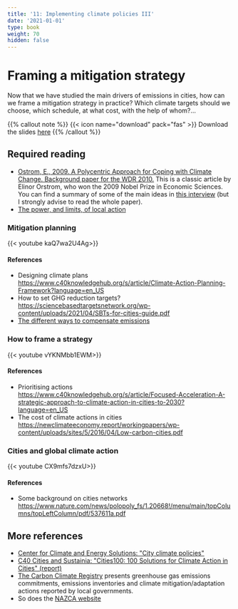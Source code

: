 ```yaml
---
title: '11: Implementing climate policies III'
date: '2021-01-01'
type: book
weight: 70
hidden: false
---
```

# Framing a mitigation strategy

<!--more-->

Now that we have studied the main drivers of emissions in cities, how can we frame a mitigation strategy in practice? Which climate targets should we choose, which schedule, at what cost, with the help of whom?...

{{% callout note %}}
{{< icon name="download" pack="fas" >}} Download the slides [here](http://www.centre-cired.fr/wp-content/uploads/2021/10/course-mitigation.pdf)
{{% /callout %}}

## Required reading

- [Ostrom, E., 2009. A Polycentric Approach for Coping with Climate Change. Background paper for the WDR 2010.](https://documents.worldbank.org/en/publication/documents-reports/documentdetail/480171468315567893/a-polycentric-approach-for-coping-with-climate-change) This is a classic article by Elinor Orstrom, who won the 2009 Nobel Prize in Economic Sciences. You can find a summary of some of the main ideas in [this interview](https://www.thenewhumanitarian.org/feature/2012/04/25/interview-nobel-prize-winner-elinor-ostrom-climate-change) (but I strongly advise to read the whole paper). 
- [The power, and limits, of local action](https://www.nytimes.com/2022/07/08/climate/local-climate-action.html)

### Mitigation planning
{{< youtube kaQ7wa2U4Ag>}}

#### References
- Designing climate plans https://www.c40knowledgehub.org/s/article/Climate-Action-Planning-Framework?language=en_US
- How to set GHG reduction targets? https://sciencebasedtargetsnetwork.org/wp-content/uploads/2021/04/SBTs-for-cities-guide.pdf
- [The different ways to compensate emissions](http://compensating%20emissions%20https//www.c40knowledgehub.org/s/article/Defining-carbon-neutrality-for-cities-and-managing-residual-emissions-Cities-perspective-and-guidance?language=en_US)

### How to frame a strategy
{{< youtube vYKNMbb1EWM>}}

#### References
- Prioritising actions https://www.c40knowledgehub.org/s/article/Focused-Acceleration-A-strategic-approach-to-climate-action-in-cities-to-2030?language=en_US
- The cost of climate actions in cities https://newclimateeconomy.report/workingpapers/wp-content/uploads/sites/5/2016/04/Low-carbon-cities.pdf
 

### Cities and global climate action
{{< youtube CX9mfs7dzxU>}}

#### References
- Some background on cities networks https://www.nature.com/news/polopoly_fs/1.20668!/menu/main/topColumns/topLeftColumn/pdf/537611a.pdf

## More references
- [Center for Climate and Energy Solutions: "City climate policies"](https://www.c2es.org/content/city-climate-policy/)
- [C40 Cities and Sustainia: "Cities100: 100 Solutions for Climate Action in Cities" (report)](https://www.climaterealityproject.org/sites/climaterealityproject.org/files/CITIES100_2016.pdf)
- [The Carbon Climate Registry](http://carbonn.org/climateregistry/) presents greenhouse gas emissions commitments, emissions inventories and climate mitigation/adaptation actions reported by local governments. 
- So does the [NAZCA website](https://climateaction.unfccc.int/)


